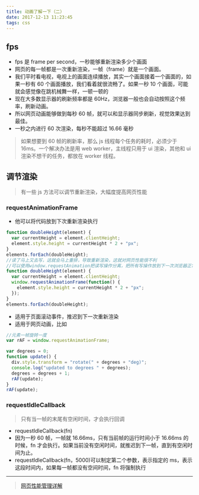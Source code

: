 ```yaml
---
title: 动画了解一下（二）
date: 2017-12-13 11:23:45
tags: css
---
```


## fps

* fps 是 frame per second，一秒能够重新渲染多少个画面
* 网页的每一帧都是一次重新渲染，一帧（frame）就是一个画面。
* 我们平时看电视，电视上的画面连续播放，其实一个画面接着一个画面的，如果一秒有 60 个画面播放，我们看着就很流畅了。如果一秒 10 个画面，可能就会感觉像在跳机械舞一样，一顿一顿的
* 现在大多数显示器的刷新频率都是 60Hz，浏览器一般也会自动按照这个频率，刷新动画。
* 所以网页动画能够做到每秒 60 帧，就可以和显示器同步刷新，视觉效果达到最佳。
* 一秒之内进行 60 次渲染，每秒不能超过 16.66 毫秒

> 如果想要到 60 帧的刷新率，那么 js 线程每个任务的耗时，必须少于 16ms。一个解决办法是用 web worker，主线程只用于 ui 渲染，其他和 ui 渲染不想干的任务，都放在 worker 线程。

## 调节渲染

> 有一些 js 方法可以调节重新渲染，大幅度提高网页性能

### requestAnimationFrame

* 他可以将代码放到下次重新渲染执行

```javascript
function doubleHeight(element) {
  var currentHeight = element.clientHeight;
  element.style.height = currentHeight * 2 + "px";
}
elements.forEach(doubleHeight);
//读了马上又去写，这就会马上重排，导致重新渲染，这就对网页性能很不利
//可以使用window.requestAnimation把读写操作分离，把所有写操作放到下一次浏览器正常的重新渲染
function doubleHeight(element) {
  var currentHeight = element.clientHeight;
  window.requestAnimationFrame(function() {
    element.style.height = currentHeight * 2 + "px";
  });
}
elements.forEach(doubleHeight);
```

* 适用于页面滚动事件，推迟到下一次重新渲染
* 适用于网页动画，比如

```javascript
//元素一帧旋转一度
var rAF = window.requestAnimationFrame;

var degrees = 0;
function update() {
  div.style.transform = "rotate(" + degrees + "deg)";
  console.log("updated to degrees " + degrees);
  degrees = degrees + 1;
  rAF(update);
}
rAF(update);
```

### requestIdleCallback

> 只有当一帧的末尾有空闲时间，才会执行回调

* requestIdleCallback(fn)
* 因为一秒 60 帧，一帧就 16.66ms，只有当前帧的运行时间小于 16.66ms 的时候，fn 才会执行。如果当前没有空闲时间，就推迟到下一帧，直到有空闲时间为止。
* requestIdleCallback(fn，5000)可以制定第二个参数，表示指定的 ms，表示这段时间内，如果每一帧都没有空间时间，fn 将强制执行

---

> [网页性能管理详解](http://www.ruanyifeng.com/blog/2015/09/web-page-performance-in-depth.html)
